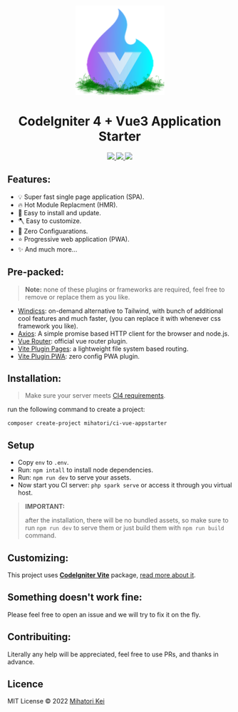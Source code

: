 <div align="center">
    <img src="ci-vue.webp" />
    <h1>CodeIgniter 4 + Vue3 Application Starter</h1>
</div>

<p align="center">
  <a href="https://github.com/firtadokei/ci-vue-appstarter/releases">
    <img src="https://custom-icon-badges.herokuapp.com/github/v/release/firtadokei/ci-vue-appstarter?logo=tag">
  </a>
  <a href="https://packagist.org/packages/mihatori/ci-vue-appstarter">
    <img src="https://badges.hiptest.com:/packagist/dt/mihatori/ci-vue-appstarter?color=%23c700ff&logo=packagist&logoColor=%23c700ff">
  </a>
  <img src="https://custom-icon-badges.herokuapp.com/packagist/l/mihatori/codeignitervite?logo=law">
<p>

## Features:
- 💡 Super fast single page application (SPA).
- 🔥 Hot Module Replacment (HMR).
- 🧩 Easy to install and update.
- 🪓 Easy to customize.
- 🔧 Zero Configuarations.
- ⭐ Progressive web application (PWA).
- ✨ And much more...

## Pre-packed:

> **Note:** none of these plugins or frameworks are required, feel free to remove or replace them as you like.
> 
- [Windicss](https://windicss.org/): on-demand alternative to Tailwind, with bunch of additional cool features and much faster, (you can replace it with whenever css framework you like).
- [Axios](https://axios-http.com): A simple promise based HTTP client for the browser and node.js.
- [Vue Router](https://router.vuejs.org): official vue router plugin.
- [Vite Plugin Pages](https://github.com/hannoeru/vite-plugin-pages): a lightweight file system based routing.
- [Vite Plugin PWA](https://github.com/antfu/vite-plugin-pwa): zero config PWA plugin.

## Installation:

> Make sure your server meets [CI4 requirements](https://www.codeigniter.com/user_guide/intro/requirements.html).

run the following command to create a project:
```
composer create-project mihatori/ci-vue-appstarter
```

## Setup

- Copy `env` to `.env`.
- Run: `npm intall` to install node dependencies.
- Run: `npm run dev` to serve your assets.
- Now start you CI server: `php spark serve` or access it through you virtual host.

> **IMPORTANT:**
> 
> after the installation, there will be no bundled assets, so make sure to run `npm run dev` to serve them or just build them with `npm run build` command.

## Customizing:
This project uses [**CodeIgniter Vite**](https://github.com/firtadokei/codeigniter-vitejs) package, [read more about it](https://github.com/firtadokei/codeigniter-vitejs).

## Something doesn't work fine:
Please feel free to open an issue and we will try to fix it on the fly.

## Contribuiting:
Literally any help will be appreciated, feel free to use PRs, and thanks in advance.

## Licence
MIT License &copy; 2022 [Mihatori Kei](https://github.com/firtadokei)
